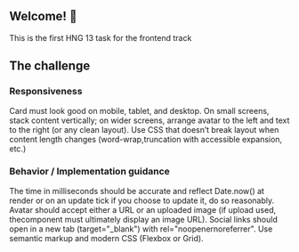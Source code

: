 ## Welcome! 👋
This is the first HNG 13 task for the frontend track

## The challenge

### Responsiveness
Card must look good on mobile, tablet, and desktop.
On small screens, stack content vertically; on wider screens, arrange avatar to the left and text to the right (or any clean layout).
Use CSS that doesn’t break layout when content length changes (word-wrap,truncation with accessible expansion, etc.)

### Behavior / Implementation guidance
The time in milliseconds should be accurate and reflect Date.now() at render or on an update tick if you choose to update it, do so reasonably.
Avatar should accept either a URL or an uploaded image (if upload used, thecomponent must ultimately display an image URL).
Social links should open in a new tab (target="_blank") with rel="noopenernoreferrer".
Use semantic markup and modern CSS (Flexbox or Grid).